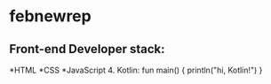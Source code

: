 # febnewrep
## Front-end Developer stack:
*HTML
﻿﻿*CSS
﻿﻿*JavaScript
4. Kotlin:
fun main() {
    println("hi, Kotlin!")
}
